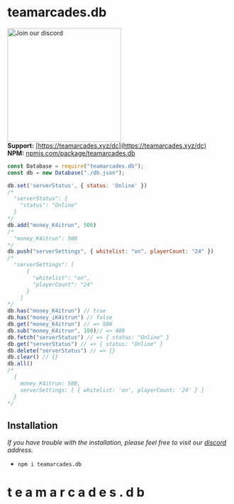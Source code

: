# teamarcades.db
<a href="https://teamarcades.xyz/dc" target="_blank"><img src="https://discord.com/api/guilds/935157109761388554/widget.png?style=banner2" alt="Join our discord" width="256"></a><br>
**Support:** [https://teamarcades.xyz/dc](https://teamarcades.xyz/dc) <br>
**NPM:** [npmjs.com/package/teamarcades.db](https://www.npmjs.com/package/teamarcades.db)<br>

```js
const Database = require("teamarcades.db");
const db = new Database("./db.json");

db.set('serverStatus', { status: 'Online' })
/*
  "serverStatus": {
    "status": "Online"
  }
*/
db.add("money_K4itrun", 500)
/* 
  "money_K4itrun": 500
*/
db.push("serverSettings", { whitelist: "on", playerCount: "24" })
/*
  "serverSettings": [
      {
        "whitelist": "on",
        "playerCount": "24"
      }
    ]
*/
db.has("money_K4itrun") // true
db.has("money_iK4itrun") // false
db.get("money_K4itrun") // => 500
db.sub("money_K4itrun", 100)// => 400
db.fetch("serverStatus") // => { status: "Online" }
db.get("serverStatus") // => { status: "Online" }
db.delete("serverStatus") // => {}
db.clear() // {}
db.all()
/*
  {
    money_K4itrun: 500,
    serverSettings: [ { whitelist: 'on', playerCount: '24' } ]
  }
*/
```
## Installation
*If you have trouble with the installation, please feel free to visit our [discord](https://teamarcades.xyz/dc) address.*
- `npm i teamarcades.db`
#   t e a m a r c a d e s . d b 
 
 
